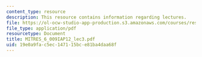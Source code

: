 ```yaml
---
content_type: resource
description: This resource contains information regarding lectures.
file: https://ol-ocw-studio-app-production.s3.amazonaws.com/courses/res-6-009-how-to-process-analyze-and-visualize-data-january-iap-2012/19e0a9fac5ec147115bce81ba4daa68f_MITRES_6_009IAP12_lec3.pdf
file_type: application/pdf
resourcetype: Document
title: MITRES_6_009IAP12_lec3.pdf
uid: 19e0a9fa-c5ec-1471-15bc-e81ba4daa68f
---
```

